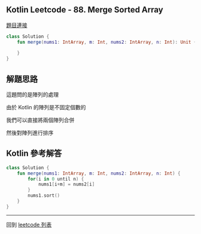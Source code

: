 ## Kotlin Leetcode - 88. Merge Sorted Array

[題目連接](https://leetcode.com/problems/merge-sorted-array/)

```kotlin
class Solution {
    fun merge(nums1: IntArray, m: Int, nums2: IntArray, n: Int): Unit {
        
    }
}
```

## 解題思路

這題問的是陣列的處理

由於 Kotlin 的陣列是不固定個數的

我們可以直接將兩個陣列合併

然後對陣列進行排序

## Kotlin 參考解答

```kotlin
class Solution {
    fun merge(nums1: IntArray, m: Int, nums2: IntArray, n: Int) {
        for(i in 0 until n) {
            nums1[i+m] = nums2[i]
        }
        nums1.sort()
    }
}
```

------

回到 [leetcode 列表](index.md)
